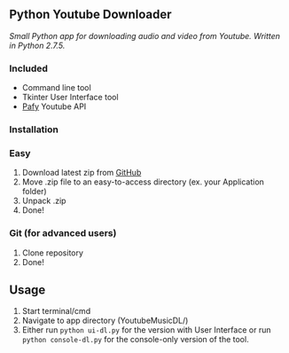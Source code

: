 ## Python Youtube Downloader
_Small Python app for downloading audio and video from Youtube. Written in Python 2.7.5._

### Included
* Command line tool
* Tkinter User Interface tool
* [Pafy](https://github.com/np1/pafy) Youtube API


### Installation
### Easy
1. Download latest zip from [GitHub](https://github.com/renzowesterbeek/YoutubeMusicDL/releases)
2. Move .zip file to an easy-to-access directory (ex. your Application folder)
3. Unpack .zip
3. Done!

### Git (for advanced users)
1. Clone repository
2. Done!

## Usage
1. Start terminal/cmd
2. Navigate to app directory (YoutubeMusicDL/)
3. Either run `python ui-dl.py` for the version with User Interface or run `python console-dl.py` for the console-only version of the tool.